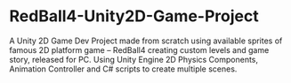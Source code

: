 # RedBall4-Unity2D-Game-Project
A Unity 2D Game Dev Project made from scratch using available sprites of famous 2D platform game – RedBall4 creating custom levels and game story, released for PC.
Using Unity Engine 2D Physics Components, Animation Controller and C# scripts to create multiple scenes.
